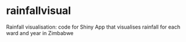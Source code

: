 # rainfallvisual
Rainfall visualisation: code for Shiny App that visualises rainfall for each ward and year in Zimbabwe
